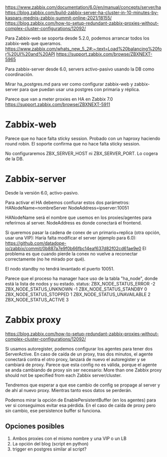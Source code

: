 https://www.zabbix.com/documentation/6.0/en/manual/concepts/server/ha
https://blog.zabbix.com/build-zabbix-server-ha-cluster-in-10-minutes-by-kaspars-mednis-zabbix-summit-online-2021/18155/
https://blog.zabbix.com/how-to-setup-redundant-zabbix-proxies-without-complex-cluster-configurations/12092/

Para Zabbix-web se soporta desde 5.2.0, podemos arrancar todos los zabbix-web que queramos.
    https://www.zabbix.com/whats_new_5_2#:~:text=Load%20balancing%20for%20UI%20and%20API
    https://support.zabbix.com/browse/ZBXNEXT-5965

Para zabbix-server desde 6.0, servers activo-pasivo usando la DB como coordinación.

Mirar ha_postgres.md para ver como configurar zabbix-web y zabbix-server para que puedan usar una postgres con primaria y réplica.

Parece que van a meter proxies en HA en Zabbix 7.0
https://support.zabbix.com/browse/ZBXNEXT-5911


# Zabbix-web
Parece que no hace falta sticky session. Probado con un haproxy haciendo round robin.
El soporte confirma que no hace falta sticky session.

No configuraremos ZBX_SERVER_HOST ni ZBX_SERVER_PORT. Lo cogera de la DB.



# Zabbix-server
Desde la versión 6.0, activo-pasivo.

Para activar el HA debemos confiurar estos dos parámetros:
HANodeName=nombreServer
NodeAddress=ipserver:10051

HANodeName será el nombre que usemos en los proxies/agentes para referirnos al server.
NodeAddress es donde conectará el frontend.

Si queremos pasar la cadena de conex de un primario+replica (otra opción, usar una VIP):
Haría falta modificar el server (ejemplo para 6.0): https://github.com/datadope-io/zabbix/commit/0b887a7e9f0b66fbc14eaf637d82f02cd61ae9e0
El problema es que cuando pierde la conex no vuelve a reconectar correctamente (no he mirado por qué).

El nodo standby no tendrá levantado el puerto 10051.

Parece que el proceso ha manager hace uso de la tabla "ha_node", donde está la lista de nodos y su estado.
status:
ZBX_NODE_STATUS_ERROR		-2
ZBX_NODE_STATUS_UNKNOWN		-1
ZBX_NODE_STATUS_STANDBY		0
ZBX_NODE_STATUS_STOPPED		1
ZBX_NODE_STATUS_UNAVAILABLE	2
ZBX_NODE_STATUS_ACTIVE		3



# Zabbix proxy
https://blog.zabbix.com/how-to-setup-redundant-zabbix-proxies-without-complex-cluster-configurations/12092/

Si usamos autoregister, podemos configurar los agentes para tener dos ServerActive.
En caso de caída de un proxy, tras dos minutos, el agente conectará contra el otro proxy, lanzará de nuevo el autoregister y se cambiará de proxy.
Parece que esta config no es válida, porque el agente se anda cambiando de proxy sin ser necesario:
More than one Zabbix proxy should not be specified from each Zabbix server/cluster.


Tendremos que esperar a que ese cambio de config se propage al server y de ahí al nuevo proxy.
Mientras tanto esos datos se perderán.

Podemos mirar la opción de EnablePersistentBuffer (en los agentes) para ver si conseguimos evitar esa pérdida.
En el caso de caída de proxy pero sin cambio, ese persistence buffer si funciona.


## Opciones posibles
1. Ambos proxies con el mismo nombre y una VIP o un LB
2. La opción del blog (script en python)
3. trigger en postgres similar al script?
